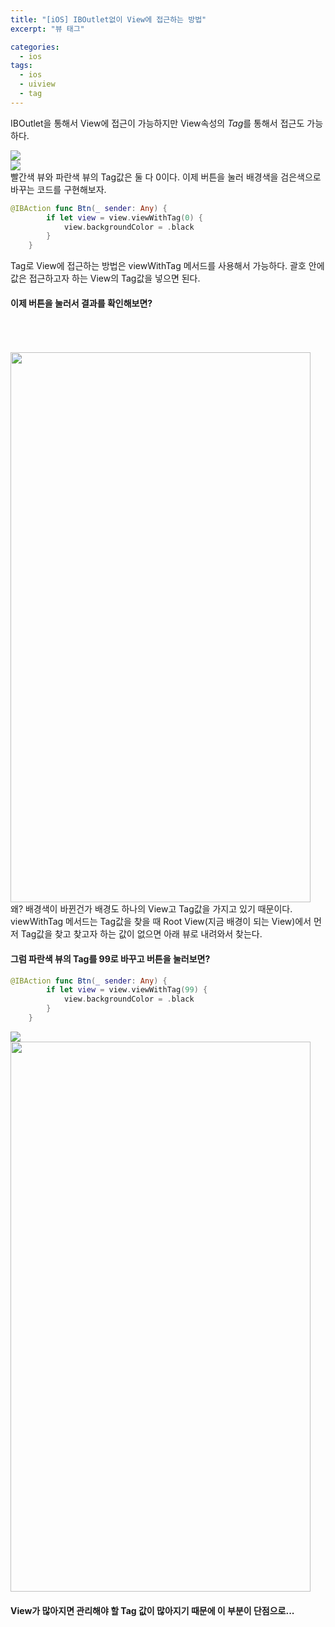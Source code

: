 ```yaml
---
title: "[iOS] IBOutlet없이 View에 접근하는 방법"
excerpt: "뷰 태그"

categories:
  - ios
tags:
  - ios
  - uiview
  - tag
---
```



IBOutlet을 통해서 View에 접근이 가능하지만 View속성의 *Tag*를 통해서 접근도 가능하다.  

<img src="/assets/images/viewTag1.png">  
<br>
<img src="/assets/images/viewTag2.png">  
<br>
빨간색 뷰와 파란색 뷰의 Tag값은 둘 다 0이다. 이제 버튼을 눌러 배경색을 검은색으로 바꾸는 코드를 구현해보자.  

```swift
@IBAction func Btn(_ sender: Any) {
        if let view = view.viewWithTag(0) {
            view.backgroundColor = .black
        }
    }
```
Tag로 View에 접근하는 방법은 viewWithTag 메서드를 사용해서 가능하다. 괄호 안에 값은 접근하고자 하는 View의 Tag값을 넣으면 된다.

#### 이제 버튼을 눌러서 결과를 확인해보면?
<br>
<br>
<br>

<img src="/assets/images/viewTag3.png" width="480" height="880">
<br>
왜? 배경색이 바뀐건가  
배경도 하나의 View고 Tag값을 가지고 있기 때문이다. viewWithTag 메서드는 Tag값을 찾을 때 Root View(지금 배경이 되는 View)에서 먼저 Tag값을 찾고 찾고자 하는 값이 없으면 아래 뷰로 내려와서 찾는다.  

#### 그럼 파란색 뷰의 Tag를 99로 바꾸고 버튼을 눌러보면?

```swift
@IBAction func Btn(_ sender: Any) {
        if let view = view.viewWithTag(99) {
            view.backgroundColor = .black
        }
    }
```

<img src="/assets/images/viewTag4.png">
<br>
<img src="/assets/images/viewTag5.png" width="480" height="880">    
<br>

#### View가 많아지면 관리해야 할 Tag 값이 많아지기 때문에 이 부분이 단점으로...
